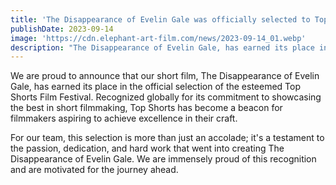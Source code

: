 ```yaml
---
title: 'The Disappearance of Evelin Gale was officially selected to Top Shorts film festival'
publishDate: 2023-09-14
image: 'https://cdn.elephant-art-film.com/news/2023-09-14_01.webp'
description: "The Disappearance of Evelin Gale, has earned its place in the official selection of the esteemed Top Shorts Film Festival."
---
```


We are proud to announce that our short film, The Disappearance of Evelin Gale, has earned its place in the official selection of the esteemed Top Shorts Film Festival. Recognized globally for its commitment to showcasing the best in short filmmaking, Top Shorts has become a beacon for filmmakers aspiring to achieve excellence in their craft.

For our team, this selection is more than just an accolade; it's a testament to the passion, dedication, and hard work that went into creating The Disappearance of Evelin Gale. We are immensely proud of this recognition and are motivated for the journey ahead.
